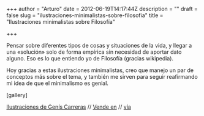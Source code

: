 +++
author = "Arturo"
date = 2012-06-19T14:17:44Z
description = ""
draft = false
slug = "ilustraciones-minimalistas-sobre-filosofia"
title = "Ilustraciones minimalistas sobre Filosofía"

+++

Pensar sobre diferentes tipos de cosas y situaciones de la vida, y llegar a una «solución» solo de forma empírica sin necesidad de aportar dato alguno. Eso es lo que entiendo yo de Filosofía (gracias wikipedia).

Hoy gracias a estas ilustraciones minimalistas, creo que manejo un par de conceptos más sobre el tema, y también me sirven para seguir reafirmando mi idea de que el minimalismo es genial.

[gallery]

<a href="http://www.geniscarreras.com/">Ilustraciones de Genís Carreras</a> // <a href="http://society6.com/gex6/prints">Vende en</a> // <a href="http://robotmafia.com/philographics-poster-artworks-by-genis-carreras/">vía</a>